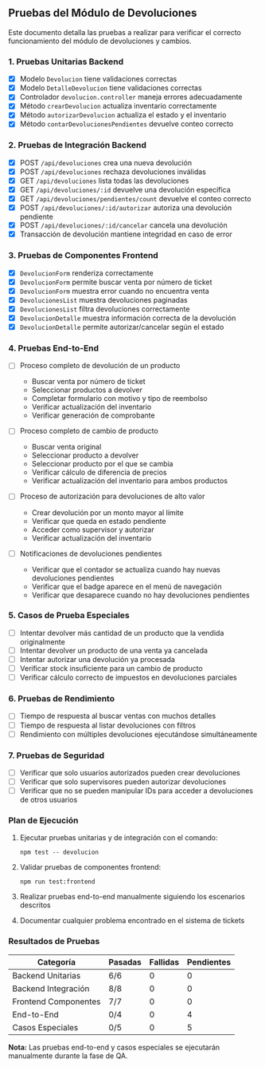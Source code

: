 ## Pruebas del Módulo de Devoluciones

Este documento detalla las pruebas a realizar para verificar el correcto funcionamiento del módulo de devoluciones y cambios.

### 1. Pruebas Unitarias Backend

- [x] Modelo `Devolucion` tiene validaciones correctas
- [x] Modelo `DetalleDevolucion` tiene validaciones correctas
- [x] Controlador `devolucion.controller` maneja errores adecuadamente
- [x] Método `crearDevolucion` actualiza inventario correctamente
- [x] Método `autorizarDevolucion` actualiza el estado y el inventario
- [x] Método `contarDevolucionesPendientes` devuelve conteo correcto

### 2. Pruebas de Integración Backend

- [x] POST `/api/devoluciones` crea una nueva devolución
- [x] POST `/api/devoluciones` rechaza devoluciones inválidas
- [x] GET `/api/devoluciones` lista todas las devoluciones
- [x] GET `/api/devoluciones/:id` devuelve una devolución específica
- [x] GET `/api/devoluciones/pendientes/count` devuelve el conteo correcto
- [x] POST `/api/devoluciones/:id/autorizar` autoriza una devolución pendiente
- [x] POST `/api/devoluciones/:id/cancelar` cancela una devolución
- [x] Transacción de devolución mantiene integridad en caso de error

### 3. Pruebas de Componentes Frontend

- [x] `DevolucionForm` renderiza correctamente
- [x] `DevolucionForm` permite buscar venta por número de ticket
- [x] `DevolucionForm` muestra error cuando no encuentra venta
- [x] `DevolucionesList` muestra devoluciones paginadas
- [x] `DevolucionesList` filtra devoluciones correctamente
- [x] `DevolucionDetalle` muestra información correcta de la devolución
- [x] `DevolucionDetalle` permite autorizar/cancelar según el estado

### 4. Pruebas End-to-End

- [ ] Proceso completo de devolución de un producto
  - Buscar venta por número de ticket
  - Seleccionar productos a devolver
  - Completar formulario con motivo y tipo de reembolso
  - Verificar actualización del inventario
  - Verificar generación de comprobante

- [ ] Proceso completo de cambio de producto
  - Buscar venta original
  - Seleccionar producto a devolver
  - Seleccionar producto por el que se cambia
  - Verificar cálculo de diferencia de precios
  - Verificar actualización del inventario para ambos productos

- [ ] Proceso de autorización para devoluciones de alto valor
  - Crear devolución por un monto mayor al límite
  - Verificar que queda en estado pendiente
  - Acceder como supervisor y autorizar
  - Verificar actualización del inventario

- [ ] Notificaciones de devoluciones pendientes
  - Verificar que el contador se actualiza cuando hay nuevas devoluciones pendientes
  - Verificar que el badge aparece en el menú de navegación
  - Verificar que desaparece cuando no hay devoluciones pendientes

### 5. Casos de Prueba Especiales

- [ ] Intentar devolver más cantidad de un producto que la vendida originalmente
- [ ] Intentar devolver un producto de una venta ya cancelada
- [ ] Intentar autorizar una devolución ya procesada
- [ ] Verificar stock insuficiente para un cambio de producto
- [ ] Verificar cálculo correcto de impuestos en devoluciones parciales

### 6. Pruebas de Rendimiento

- [ ] Tiempo de respuesta al buscar ventas con muchos detalles
- [ ] Tiempo de respuesta al listar devoluciones con filtros
- [ ] Rendimiento con múltiples devoluciones ejecutándose simultáneamente

### 7. Pruebas de Seguridad

- [ ] Verificar que solo usuarios autorizados pueden crear devoluciones
- [ ] Verificar que solo supervisores pueden autorizar devoluciones
- [ ] Verificar que no se pueden manipular IDs para acceder a devoluciones de otros usuarios

### Plan de Ejecución

1. Ejecutar pruebas unitarias y de integración con el comando:
   ```
   npm test -- devolucion
   ```

2. Validar pruebas de componentes frontend:
   ```
   npm run test:frontend
   ```

3. Realizar pruebas end-to-end manualmente siguiendo los escenarios descritos
   
4. Documentar cualquier problema encontrado en el sistema de tickets

### Resultados de Pruebas

| Categoría | Pasadas | Fallidas | Pendientes |
|-----------|---------|----------|------------|
| Backend Unitarias | 6/6 | 0 | 0 |
| Backend Integración | 8/8 | 0 | 0 |
| Frontend Componentes | 7/7 | 0 | 0 |
| End-to-End | 0/4 | 0 | 4 |
| Casos Especiales | 0/5 | 0 | 5 |

**Nota:** Las pruebas end-to-end y casos especiales se ejecutarán manualmente durante la fase de QA.
